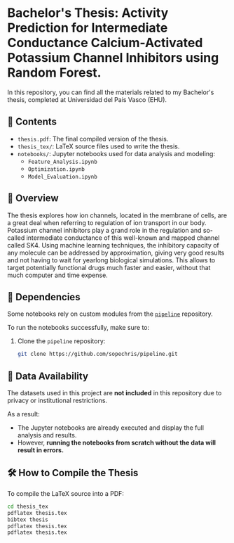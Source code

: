 # Bachelor's Thesis: Activity Prediction for Intermediate Conductance Calcium-Activated Potassium Channel Inhibitors using Random Forest.

In this repository, you can find all the materials related to my Bachelor's thesis, completed at Universidad del Pais Vasco (EHU).

## 📄 Contents

- `thesis.pdf`: The final compiled version of the thesis.
- `thesis_tex/`: LaTeX source files used to write the thesis.
- `notebooks/`: Jupyter notebooks used for data analysis and modeling:
  - `Feature_Analysis.ipynb`
  - `Optimization.ipynb`
  - `Model_Evaluation.ipynb`

## 🧠 Overview

The thesis explores how ion channels, located in the membrane of cells, are a great deal when referring to regulation of ion transport in our body. Potassium channel inhibitors play a grand role in the regulation and so-called intermediate conductance of this well-known and mapped channel called SK4. Using machine learning techniques, the inhibitory capacity of any molecule can be addressed by approximation, giving very good results and not having to wait for yearlong biological simulations. This allows to target potentially functional drugs much faster and easier, without that much computer and time expense.

## 🔁 Dependencies

Some notebooks rely on custom modules from the [`pipeline`](https://github.com/sopechris/pipeline) repository. 

To run the notebooks successfully, make sure to:
1. Clone the `pipeline` repository:
   ```bash
   git clone https://github.com/sopechris/pipeline.git

## 🔐 Data Availability

The datasets used in this project are **not included** in this repository due to privacy or institutional restrictions.

As a result:
- The Jupyter notebooks are already executed and display the full analysis and results.
- However, **running the notebooks from scratch without the data will result in errors.**

   
## 🛠️ How to Compile the Thesis

To compile the LaTeX source into a PDF:
```bash
cd thesis_tex
pdflatex thesis.tex
bibtex thesis
pdflatex thesis.tex
pdflatex thesis.tex
